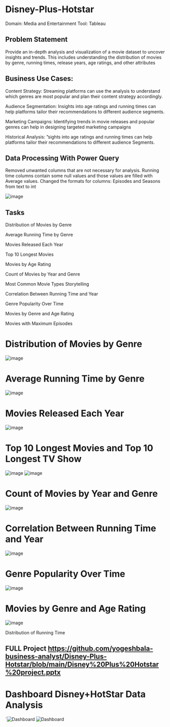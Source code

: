 # Disney-Plus-Hotstar
Domain: Media and Entertainment
Tool: Tableau

## Problem Statement

Provide an in-depth analysis and visualization of a movie dataset to uncover insights and trends. This includes understanding the distribution of movies by genre, running times, release years, age ratings, and other attributes

## Business Use Cases:

Content Strategy:
Streaming platforms can use the analysis to understand which genres are most popular and plan their content strategy accordingly.

Audience Segmentation:
Insights into age ratings and running times can help platforms tailor their recommendations to different audience segments.

Marketing Campaigns:
Identifying trends in movie releases and popular genres can help in designing targeted marketing campaigns

Historical Analysis:
”sights into age ratings and running times can help platforms tailor their recommendations to different audience Segments.

## Data Processing With Power Query 
Removed unwanted columns that are not necessary for analysis. 
Running time columns contain some null values and those values are filled with Average values.
Changed the formats for columns: Episodes and Seasons from text to int

![image](https://github.com/user-attachments/assets/c1caf1df-58f6-4644-a94a-ffd5814cfdc6)

## Tasks

Distribution of Movies by Genre 

Average Running Time by Genre 

Movies Released Each Year 

Top 10 Longest Movies

Movies by Age Rating 

Count of Movies by Year and Genre

Most Common Movie Types Storytelling

Correlation Between Running Time and Year

Genre Popularity Over Time

Movies by Genre and Age Rating

Movies with Maximum Episodes
# Distribution of Movies by Genre
![image](https://github.com/user-attachments/assets/d83e08d5-3bb3-492a-a586-2927249d5f3c)

# Average Running Time by Genre 
![image](https://github.com/user-attachments/assets/2a073a52-8c59-4709-90d2-829e03339368)

# Movies Released Each Year 
![image](https://github.com/user-attachments/assets/57f63e1e-daaf-42b0-9432-a3982b36c70c)

# Top 10 Longest Movies and Top 10 Longest TV Show
![image](https://github.com/user-attachments/assets/be7359ad-cb89-4530-b857-7d3b8644054f)
![image](https://github.com/user-attachments/assets/f5d77c7b-38f9-4185-b3ad-69cbe7df9e96)

# Count of Movies by Year and Genre
![image](https://github.com/user-attachments/assets/8db166d7-4aab-43e6-8a37-52f9aedbeaad)

# Correlation Between Running Time and Year
![image](https://github.com/user-attachments/assets/7fb5ff40-2b39-426a-8c48-c8c3c0f0a71e)

# Genre Popularity Over Time
![image](https://github.com/user-attachments/assets/7c09961e-8529-4829-8892-77bce0cc1026)

# Movies by Genre and Age Rating
![image](https://github.com/user-attachments/assets/0305acbf-bcee-4925-a44a-84294aae425b)

Distribution of Running Time
## FULL Project https://github.com/yogeshbala-business-analyst/Disney-Plus-Hotstar/blob/main/Disney%20Plus%20Hotstar%20project.pptx
# Dashboard Disney+HotStar Data Analysis
  `![Dashboard](https://github.com/user-attachments/assets/4ec26bc7-9cb1-4d76-8a16-92bce3bf2df6)
![Dashboard](https://github.com/user-attachments/assets/6e268af1-eadd-4fcd-8487-a5bcdc3e2a99)
















